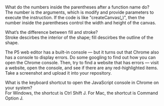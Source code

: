 What do the numbers inside the parentheses after a function name do?  
The number is the arguments, which is modify and provide parameters to execute the instruction. If the code is like "createCanvas(__,__)", then the number inside the parentheses control the width and height of the canvas.

What’s the difference between fill and stroke?  
Stroke descirbes the interior of the shape; fill descirbes the outline of the shape.

The P5 web editor has a built-in console — but it turns out that Chrome also has a console to display errors. Do some googling to find out how you can open the Chrome console. Then, try to find a website that has errors — visit a website, open the console, and see if there are any red-highlighted items. Take a screenshot and upload it into your repository.  


What is the keyboard shortcut to open the JavaScript console in Chrome on your system?  
For Windows, the shortcut is Ctrl Shift J. For Mac, the shortcut is Command Option J.
